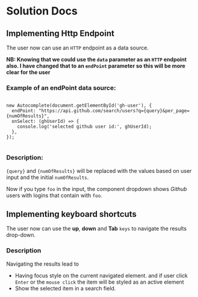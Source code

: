 # Solution Docs

## Implementing Http Endpoint

The user now can use an `HTTP` endpoint as a data source. 

**NB: Knowing that we could use the `data`  parameter as an `HTTP` endpoint also. I have changed that to an `endPoint` parameter so this will be more clear for the user**

### Example of an endPoint data source:

```

new Autocomplete(document.getElementById('gh-user'), {
  endPoint: "https://api.github.com/search/users?q={query}&per_page={numOfResults}",
  onSelect: (ghUserId) => {
    console.log('selected github user id:', ghUserId);
  },
});


```

### Description:

`{query}` and `{numOfResults}` will be replaced with the values based on user input and the initial `numOfResults`.

Now if you type `foo` in the input, the component dropdown shows *Github* users with logins that contain with `foo`.



##  Implementing keyboard shortcuts

The user now can use the **up**, **down** and **Tab** `keys` to navigate the results drop-down.

### Description

Navigating the results lead to 
* Having focus style on the current navigated element. and if user click `Enter` or the `mouse click` the item will be styled as an active element 
* Show the selected item in a search field.